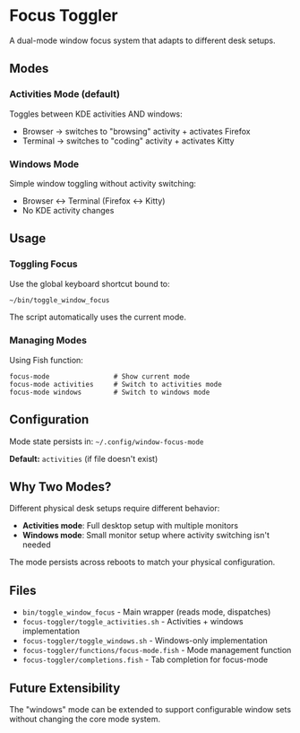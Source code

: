 # Focus Toggler

A dual-mode window focus system that adapts to different desk setups.

## Modes

### Activities Mode (default)
Toggles between KDE activities AND windows:
- Browser → switches to "browsing" activity + activates Firefox
- Terminal → switches to "coding" activity + activates Kitty

### Windows Mode
Simple window toggling without activity switching:
- Browser ↔ Terminal (Firefox ↔ Kitty)
- No KDE activity changes

## Usage

### Toggling Focus
Use the global keyboard shortcut bound to:
```bash
~/bin/toggle_window_focus
```

The script automatically uses the current mode.

### Managing Modes

Using Fish function:
```fish
focus-mode                # Show current mode
focus-mode activities     # Switch to activities mode
focus-mode windows        # Switch to windows mode
```

## Configuration

Mode state persists in: `~/.config/window-focus-mode`

**Default:** `activities` (if file doesn't exist)

## Why Two Modes?

Different physical desk setups require different behavior:

- **Activities mode**: Full desktop setup with multiple monitors
- **Windows mode**: Small monitor setup where activity switching isn't needed

The mode persists across reboots to match your physical configuration.

## Files

- `bin/toggle_window_focus` - Main wrapper (reads mode, dispatches)
- `focus-toggler/toggle_activities.sh` - Activities + windows implementation
- `focus-toggler/toggle_windows.sh` - Windows-only implementation
- `focus-toggler/functions/focus-mode.fish` - Mode management function
- `focus-toggler/completions.fish` - Tab completion for focus-mode

## Future Extensibility

The "windows" mode can be extended to support configurable window sets without changing the core mode system.
